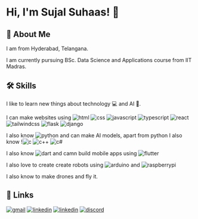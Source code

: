 
# Hi, I'm Sujal Suhaas! 👋


## 🚀 About Me
I am from Hyderabad, Telangana.

I am currently pursuing BSc. Data Science and Applications course from IIT Madras.

## 🛠 Skills
I like to learn new things about technology 💻 and AI 🤖.

I can make websites using 
![html](https://img.shields.io/badge/HTML5-E34F26?style=for-the-badge&logo=html5&logoColor=white) ![css](https://img.shields.io/badge/CSS3-1572B6?style=for-the-badge&logo=css3&logoColor=white) ![javascript](https://img.shields.io/badge/JavaScript-F7DF1E?style=for-the-badge&logo=javascript&logoColor=black) ![typescript](https://img.shields.io/badge/TypeScript-007ACC?style=for-the-badge&logo=typescript&logoColor=white) ![react](https://img.shields.io/badge/React-20232A?style=for-the-badge&logo=react&logoColor=61DAFB) ![tailwindcss](https://img.shields.io/badge/Tailwind_CSS-38B2AC?style=for-the-badge&logo=tailwind-css&logoColor=white) ![flask](https://img.shields.io/badge/Flask-000000?style=for-the-badge&logo=flask&logoColor=white) ![django](https://img.shields.io/badge/Django-092E20?style=for-the-badge&logo=django&logoColor=white)

I also know ![python](https://img.shields.io/badge/Python-3776AB?style=for-the-badge&logo=python&logoColor=white) and can make AI models, apart from python I also know !![c](https://img.shields.io/badge/C-00599C?style=for-the-badge&logo=c&logoColor=white) ![c++](https://img.shields.io/badge/C%2B%2B-00599C?style=for-the-badge&logo=c%2B%2B&logoColor=white) ![c#](https://img.shields.io/badge/C%23-239120?style=for-the-badge&logo=c-sharp&logoColor=white)

I also know ![dart](https://img.shields.io/badge/Dart-0175C2?style=for-the-badge&logo=dart&logoColor=white) and camn build mobile apps using ![flutter](https://img.shields.io/badge/Flutter-02569B?style=for-the-badge&logo=flutter&logoColor=white)

I also love to create create robots using ![arduino](https://img.shields.io/badge/Arduino-00979D?style=for-the-badge&logo=Arduino&logoColor=white) and ![raspberrypi](https://img.shields.io/badge/Raspberry%20Pi-A22846?style=for-the-badge&logo=Raspberry%20Pi&logoColor=white)

I also know to make drones and fly it.

## 🔗 Links
[![gmail](https://img.shields.io/badge/Gmail-D14836?style=for-the-badge&logo=gmail&logoColor=white)](https://www.linkedin.com/)
[![linkedin](https://img.shields.io/badge/linkedin-0A66C2?style=for-the-badge&logo=linkedin&logoColor=white)](https://www.linkedin.com/in/sujal-suhaas/)
[![linkedin](https://img.shields.io/badge/Instagram-E4405F?style=for-the-badge&logo=instagram&logoColor=white)](https://www.instagram.com/sujal.suhaas)
[![discord](https://img.shields.io/badge/Discord-7289DA?style=for-the-badge&logo=discord&logoColor=white)](https://www.discrodapp.com/users/803118390712991775)

